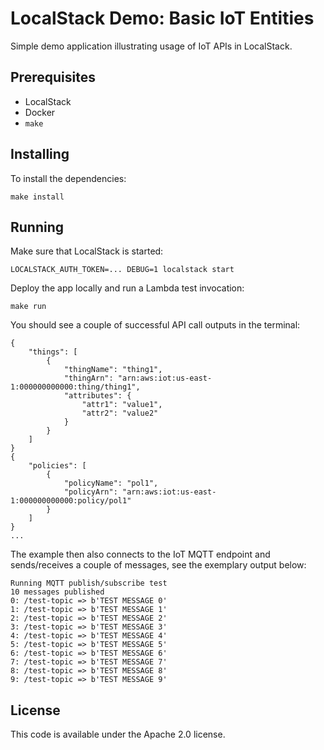 # LocalStack Demo: Basic IoT Entities

Simple demo application illustrating usage of IoT APIs in LocalStack.

## Prerequisites

* LocalStack
* Docker
* `make`

## Installing

To install the dependencies:
```
make install
```

## Running

Make sure that LocalStack is started:
```
LOCALSTACK_AUTH_TOKEN=... DEBUG=1 localstack start
```

Deploy the app locally and run a Lambda test invocation:
```
make run
```

You should see a couple of successful API call outputs in the terminal:
```
{
    "things": [
        {
            "thingName": "thing1",
            "thingArn": "arn:aws:iot:us-east-1:000000000000:thing/thing1",
            "attributes": {
                "attr1": "value1",
                "attr2": "value2"
            }
        }
    ]
}
{
    "policies": [
        {
            "policyName": "pol1",
            "policyArn": "arn:aws:iot:us-east-1:000000000000:policy/pol1"
        }
    ]
}
...
```

The example then also connects to the IoT MQTT endpoint and sends/receives a couple of messages, see the exemplary output below:
```
Running MQTT publish/subscribe test
10 messages published
0: /test-topic => b'TEST MESSAGE 0'
1: /test-topic => b'TEST MESSAGE 1'
2: /test-topic => b'TEST MESSAGE 2'
3: /test-topic => b'TEST MESSAGE 3'
4: /test-topic => b'TEST MESSAGE 4'
5: /test-topic => b'TEST MESSAGE 5'
6: /test-topic => b'TEST MESSAGE 6'
7: /test-topic => b'TEST MESSAGE 7'
8: /test-topic => b'TEST MESSAGE 8'
9: /test-topic => b'TEST MESSAGE 9'
```

## License

This code is available under the Apache 2.0 license.
